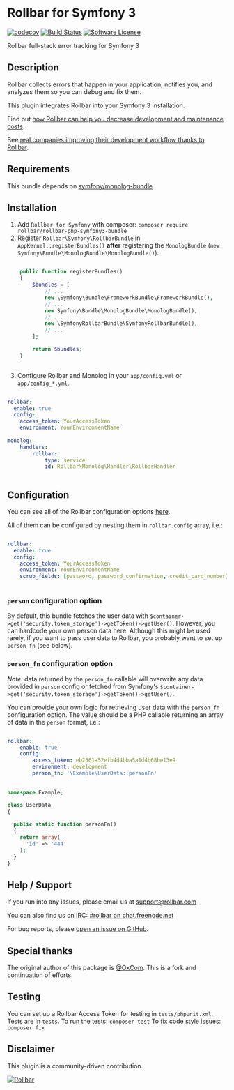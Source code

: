 # Rollbar for Symfony 3
[![codecov](https://codecov.io/gh/rollbar/rollbar-php-symfony3-bundle/branch/master/graph/badge.svg)](https://codecov.io/gh/rollbar/rollbar-php-symfony3-bundle)
[![Build Status](https://travis-ci.org/rollbar/rollbar-php-symfony3-bundle.svg?branch=master)](https://travis-ci.org/rollbar/rollbar-php-symfony3-bundle)
[![Software License](https://img.shields.io/badge/license-MIT-brightgreen.svg?style=flat-square)](LICENSE)

Rollbar full-stack error tracking for Symfony 3

## Description
Rollbar collects errors that happen in your application, notifies you, and analyzes them so you can debug and fix them.

This plugin integrates Rollbar into your Symfony 3 installation.

Find out [how Rollbar can help you decrease development and maintenance costs](https://rollbar.com/features/).

See [real companies improving their development workflow thanks to Rollbar](https://rollbar.com/customers/).

## Requirements

This bundle depends on [symfony/monolog-bundle](https://github.com/symfony/monolog-bundle).

## Installation
1. Add `Rollbar for Symfony` with composer: `composer require rollbar/rollbar-php-symfony3-bundle`
2. Register `Rollbar\Symfony\RollbarBundle` in `AppKernel::registerBundles()` **after** registering the `MonologBundle` (`new Symfony\Bundle\MonologBundle\MonologBundle()`).

```php

    public function registerBundles()
    {
        $bundles = [
            // ...
            new \Symfony\Bundle\FrameworkBundle\FrameworkBundle(),
            // ...
            new Symfony\Bundle\MonologBundle\MonologBundle(),
            // ...
            new \SymfonyRollbarBundle\SymfonyRollbarBundle(),
            // ...
        ];

        return $bundles;
    }
    
```

3. Configure Rollbar and Monolog in your `app/config.yml` or `app/config_*.yml`.

```yaml

rollbar:
  enable: true
  config:
    access_token: YourAccessToken
    environment: YourEnvironmentName
    
monolog:
    handlers:
        rollbar:
            type: service
            id: Rollbar\Monolog\Handler\RollbarHandler
    
```

## Configuration

You can see all of the Rollbar configuration options [here](https://github.com/rollbar/rollbar-php#configuration-reference).

All of them can be configured by nesting them in `rollbar.config` array, i.e.:

```yaml

rollbar:
  enable: true
  config:
    access_token: YourAccessToken
    environment: YourEnvironmentName
    scrub_fields: [password, password_confirmation, credit_card_number]
    
```

### `person` configuration option

By default, this bundle fetches the user data with `$container->get('security.token_storage')->getToken()->getUser()`. However, you can hardcode your own person data here. Although this might be used rarely, if you want to pass user data to Rollbar, you probably want to set up `person_fn` (see below).

### `person_fn` configuration option

*Note:* data returned by the `person_fn` callable will overwrite any data provided in `person` config or fetched from Symfony's `$container->get('security.token_storage')->getToken()->getUser()`.

You can provide your own logic for retrieving user data with the `person_fn` configuration option. The value should be a PHP callable returning an array of data in the `person` format, i.e.:

```yaml

rollbar:
    enable: true
    config:
        access_token: eb2561a52efb4d4bba5a1d4b68be13e9
        environment: development
        person_fn: '\Example\UserData::personFn'
        
```

```php
namespace Example;

class UserData
{
  
  public static function personFn()
  {
    return array(
      'id' => '444'
    );
  }
}
```

## Help / Support

If you run into any issues, please email us at [support@rollbar.com](mailto:support@rollbar.com)

You can also find us on IRC: [#rollbar on chat.freenode.net](irc://chat.freenode.net/rollbar)

For bug reports, please [open an issue on GitHub](https://github.com/rollbar/rollbar-php-symfony3-bundle/issues/new).

## Special thanks

The original author of this package is [@OxCom](https://www.oxcom.me). This is a fork and continuation of efforts.

## Testing

You can set up a Rollbar Access Token for testing in `tests/phpunit.xml`.
Tests are in `tests`.
To run the tests: `composer test`
To fix code style issues: `composer fix`

## Disclaimer

This plugin is a community-driven contribution.

[![Rollbar](https://d26gfdfi90p7cf.cloudfront.net/rollbar-badge.144534.o.png)](https://rollbar.com/)
